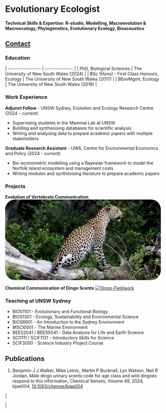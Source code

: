 # Evolutionary Ecologist

#### Technical Skills & Expertise: R-studio, Modelling, Macroevolution & Macroecology, Phylogenetics, Evolutionary Ecology, Bioacoustics

## [Contact](mailto:bjjwalker1@gmail.com)

### Education

| :---------------- | :-------------: | 
| PhD, Biological Sciences | The University of New South Wales (2024) |
| BSc (Hons) - First Class Honours, Ecology | The University of New South Wales (2017) |
| BEnvMgmt, Ecology | The University of New South Wales (2016) |

### Work Experience
**Adjunct Fellow** - UNSW Sydney, Evolution and Ecology Research Centre (2024 - *current*)
  - Supervising students in the Mammal Lab at UNSW 
  - Building and synthesising databases for scientific analysis
  - Writing and analysing data to prepare academic papers with multiple stakeholders

**Graduate Research Assistant** - UWA, Centre for Environmental Economics and Policy (2024 - *current*)
  - Bio-econometric modelling using a Bayesian framework to model the Norfolk Island ecosystem and management costs
  - Writing modules and synthesising literature to prepare academic papers  

### Projects
**Evolution of Vertebrate Communication**
[![Kudu-Fieldwork](assets/img/leopard.png)](https://benjjwalker.github.io/portfolio/publication/Walker2024vertebrates/)


**Chemical Communication of Dingo Scents**
[![Dingo-Fieldwork](assets/img/dingo.png)](https://benjjwalker.github.io/portfolio/publication/Walker2024dingoes/)


### Teaching at UNSW Sydney
- BIOS1101 - Evolutionary and Functional Biology
- BIOS1301 - Ecology, Sustainability and Environmental Science
- BIOS6601 - An Introduction to the Sydney Environment
- MSCI0501 - The Marine Environment
- BEES2041 / BEES5041 - Data Analysis for Life and Earth Science
- SCI1111 / SCIF1131 - Introductory Skills for Science
- SCIF3000 - Science Industry Project Course


## Publications
1. Benjamin J J Walker, Mike Letnic, Martin P Bucknall, Lyn Watson, Neil R Jordan, Male dingo urinary scents code for age class and wild dingoes respond to this information, Chemical Senses, Volume 49, 2024, bjae004, [10.1093/chemse/bjae004](https://doi.org/10.1093/chemse/bjae004)

| <div data-badge-popover="right" data-badge-type="4" data-doi="10.1093/chemse/bjae004" data-hide-no-mentions="true" class="altmetric-embed"></div>
<script type='text/javascript' src='https://d1bxh8uas1mnw7.cloudfront.net/assets/embed.js'></script> |
